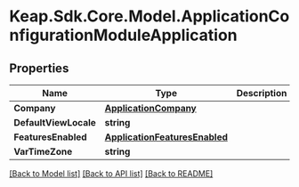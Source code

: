 # Keap.Sdk.Core.Model.ApplicationConfigurationModuleApplication

## Properties

Name | Type | Description | Notes
------------ | ------------- | ------------- | -------------
**Company** | [**ApplicationCompany**](ApplicationCompany.md) |  | [optional] 
**DefaultViewLocale** | **string** |  | [optional] 
**FeaturesEnabled** | [**ApplicationFeaturesEnabled**](ApplicationFeaturesEnabled.md) |  | [optional] 
**VarTimeZone** | **string** |  | [optional] 

[[Back to Model list]](../README.md#documentation-for-models) [[Back to API list]](../README.md#documentation-for-api-endpoints) [[Back to README]](../README.md)

